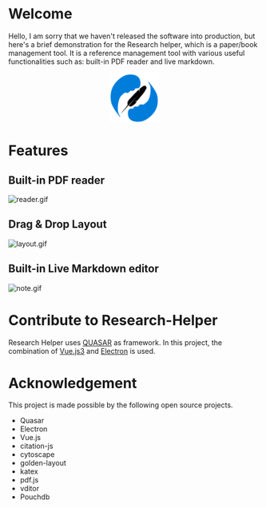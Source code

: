 # Welcome

Hello, I am sorry that we haven't released the software into production, but here's a brief demonstration for the Research helper, which is a paper/book management tool. It is a reference management tool with various useful functionalities such as: built-in PDF reader and live markdown.
<p align="center">
<img src="./logo.svg" 
style="width: 100px; vertical-align:middle">
</p>


# Features

## Built-in PDF reader

![reader.gif](./reader.gif)

## Drag & Drop Layout

![layout.gif](./layout.gif)

## Built-in Live Markdown editor

![note.gif](./note.gif)

# Contribute to Research-Helper

Research Helper uses [QUASAR](https://quasar.dev) as framework. In this project, the combination of [Vue.js3](https://vuejs.org) and [Electron](https://www.electronjs.org) is used.

# Acknowledgement

This project is made possible by the following open source projects.

- Quasar
- Electron
- Vue.js
- citation-js
- cytoscape
- golden-layout
- katex
- pdf.js
- vditor
- Pouchdb
